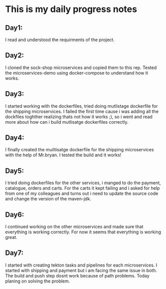 # This is my daily progress notes
## Day1:
I read and understood the requirments of the project. 
## Day2: 
I cloned the sock-shop microservices and copied them to this rep. Tested the microservices-demo using docker-compose to understand how it works.
## Day3:
I started working with the dockerfiles, tried doing mutlistage dockerfile for the shipping microservices. I failed the first time cause i was adding all the dockfiles toghther realizing thats not how it works ;), so i went and read more about how can i build mutlisatge dockerfiles correctly.  
## Day4:
I finally created the muiltisatge dockerfile for the shipping microservices with the help of Mr.bryan. I tested the build and it works! 
## Day5: 
I tried doing dockerfiles for the other services, i manged to do the payment, catalogue, orders and carts. For the carts it kept failing and i asked for help from one of my colleagues and turns out i need to update the source code and change the version of the maven-jdk.
## Day6:
I continued working on the other microservices and made sure that everything is working correctly. For now it seems that everything is working great.
## Day7:
I started with creating tekton tasks and pipelines for each microservices. I started with shipping and payment but i am facing the same issue in both. The build and push step dosnt work because of path problems. Today planing on solving the problem. 
